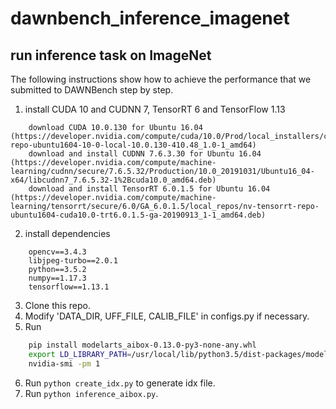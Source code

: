 # dawnbench_inference_imagenet
## run inference task on ImageNet

The following instructions show how to achieve the performance that we submitted to DAWNBench step by step.
1. install CUDA 10 and CUDNN 7, TensorRT 6 and TensorFlow 1.13
```
    download CUDA 10.0.130 for Ubuntu 16.04  (https://developer.nvidia.com/compute/cuda/10.0/Prod/local_installers/cuda-repo-ubuntu1604-10-0-local-10.0.130-410.48_1.0-1_amd64)
    download and install CUDNN 7.6.3.30 for Ubuntu 16.04 (https://developer.nvidia.com/compute/machine-learning/cudnn/secure/7.6.5.32/Production/10.0_20191031/Ubuntu16_04-x64/libcudnn7_7.6.5.32-1%2Bcuda10.0_amd64.deb)
    download and install TensorRT 6.0.1.5 for Ubuntu 16.04 (https://developer.nvidia.com/compute/machine-learning/tensorrt/secure/6.0/GA_6.0.1.5/local_repos/nv-tensorrt-repo-ubuntu1604-cuda10.0-trt6.0.1.5-ga-20190913_1-1_amd64.deb)
```
2. install dependencies
```
	opencv==3.4.3
	libjpeg-turbo==2.0.1
	python==3.5.2 
	numpy==1.17.3 
	tensorflow==1.13.1 
```
3. Clone this repo. 
4. Modify 'DATA_DIR, UFF_FILE, CALIB_FILE' in configs.py if necessary.
5. Run
```bash
	pip install modelarts_aibox-0.13.0-py3-none-any.whl
	export LD_LIBRARY_PATH=/usr/local/lib/python3.5/dist-packages/modelarts/aibox:/usr/local/lib/python3.5/dist-packages/modelarts/aibox/operator/:/usr/local/cuda/lib64/:${LD_LIBRARY_PATH}
	nvidia-smi -pm 1
```
6. Run `python create_idx.py` to generate idx file. 
7. Run `python inference_aibox.py`.
